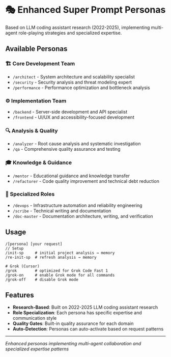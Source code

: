# 🎭 Enhanced Super Prompt Personas

Based on LLM coding assistant research (2022-2025), implementing multi-agent role-playing strategies and specialized expertise.

## Available Personas

### 🏗️ Core Development Team
- `/architect` - System architecture and scalability specialist
- `/security` - Security analysis and threat modeling expert
- `/performance` - Performance optimization and bottleneck analysis

### ⚙️ Implementation Team
- `/backend` - Server-side development and API specialist
- `/frontend` - UI/UX and accessibility-focused development

### 🔍 Analysis & Quality
- `/analyzer` - Root cause analysis and systematic investigation
- `/qa` - Comprehensive quality assurance and testing

### 🎓 Knowledge & Guidance
- `/mentor` - Educational guidance and knowledge transfer
- `/refactorer` - Code quality improvement and technical debt reduction

### 🚀 Specialized Roles
- `/devops` - Infrastructure automation and reliability engineering
- `/scribe` - Technical writing and documentation
- `/doc-master` - Documentation architecture, writing, and verification

## Usage
```
/[persona] [your request]
// Setup
/init-sp     # initial project analysis → memory
/re-init-sp  # refresh analysis → memory

# Grok (Cursor)
/grok        # optimized for Grok Code Fast 1
/grok-on     # enable Grok mode for all commands
/grok-off    # disable Grok mode
```

## Features
- **Research-Based**: Built on 2022-2025 LLM coding assistant research
- **Role Specialization**: Each persona has specific expertise and communication style
- **Quality Gates**: Built-in quality assurance for each domain
- **Auto-Detection**: Personas can auto-activate based on request patterns

---
*Enhanced personas implementing multi-agent collaboration and specialized expertise patterns*
